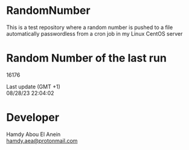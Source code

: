 # RandomNumber    
This is a test repository where a random number is pushed to a file automatically passwordless from a cron job in my Linux CentOS server    
# Random Number of the last run   
16176
      
Last update (GMT +1)    
08/28/23 22:04:02
# Developer    
Hamdy Abou El Anein   
hamdy.aea@protonmail.com
